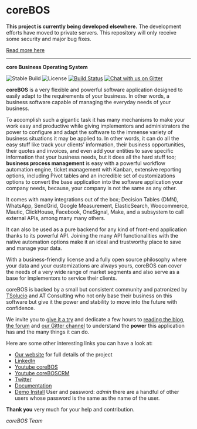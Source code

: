 coreBOS
=======

**This project is currently being developed elsewhere.** The development efforts have moved to private servers. This repository will only receive some security and major bug fixes.

[Read more here](https://blog.corebos.org/blog/byebyeopensource)

------

**core Business Operating System**

![Stable Build](https://blog.corebos.org/stable.svg)
![License](https://blog.corebos.org/license.svg)
[![Build Status](https://github.com/tsolucio/corebos/actions/workflows/formatting.yml/badge.svg)](https://github.com/tsolucio/corebos/actions)
[![Chat with us on Gitter](https://badges.gitter.im/phpmd/community.svg)](https://gitter.im/corebos/discuss?utm_source=badge&utm_medium=badge&utm_campaign=pr-badge)

**coreBOS** is a very flexible and powerful software application designed to easily adapt to the requirements of your business. In other words, a business software capable of managing the everyday needs of your business.

To accomplish such a gigantic task it has many mechanisms to make your work easy and productive while giving implementors and administrators the power to configure and adapt the software to the immense variety of business situations it may be applied to. In other words, it can do all the easy stuff like track your clients' information, their business opportunities, their quotes and invoices, and even add your entities to save specific information that your business needs, but it does all the hard stuff too; **business process management** is easy with a powerful workflow automation engine, ticket management with Kanban, extensive reporting options, including Pivot tables and an incredible set of customizations options to convert the base application into the software application your company needs, because, your company is not the same as any other.

It comes with many integrations out of the box; Decision Tables (DMN), WhatsApp, SendGrid, Google Measurement, ElasticSearch, Woocommerce, Mautic, ClickHouse, Facebook, OneSignal, Make, and a subsystem to call external APIs, among many many others.

It can also be used as a pure backend for any kind of front-end application thanks to its powerful API. Joining the many API functionalities with the native automation options make it an ideal and trustworthy place to save and manage your data.

With a business-friendly license and a fully open source philosophy where your data and your customizations are always yours, coreBOS can cover the needs of a very wide range of market segments and also serve as a base for implementors to service their clients.

coreBOS is backed by a small but consistent community and patronized by [TSolucio](https://tsolucio.com) and AT Consulting who not only base their business on this software but give it the power and stability to move into the future with confidence.

We invite you to [give it a try](http://corebos.org/documentation/doku.php?id=en:install550) and dedicate a few hours to [reading the blog](http://blog.corebos.org), [the forum](http://discussions.corebos.org/) and [our Gitter channel](https://gitter.im/corebos/discuss) to understand the **power** this application has and the many things it can do.

Here are some other interesting links you can have a look at:

- [Our website](http://corebos.org/) for full details of the project
- [LinkedIn](http://www.linkedin.com/groups/coreBOS-7479130?trk=my_groups-b-grp-v)
- [Youtube coreBOS](https://www.youtube.com/channel/UCmUzoelIqe2eL3YvEv5kLYw)
- [Youtube coreBOSCRM](https://www.youtube.com/channel/UCqH0YuMrOI9HSEObq3xqXLQ)
- [Twitter](https://twitter.com/coreBOSBeat)
- [Documentation](http://corebos.org/documentation/)
- [Demo Install](http://demo.corebos.com/) User and password: _admin_ there are a handful of other users whose password is the same as the name of the user.

**Thank you** very much for your help and contribution.

*coreBOS Team*
